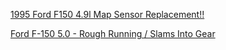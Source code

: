 [1995 Ford F150 4.9l Map Sensor Replacement!!](https://youtu.be/5RuwU5kiyBo)

[Ford F-150 5.0 - Rough Running / Slams Into Gear](https://youtu.be/gnBs9M6OFGQ)
